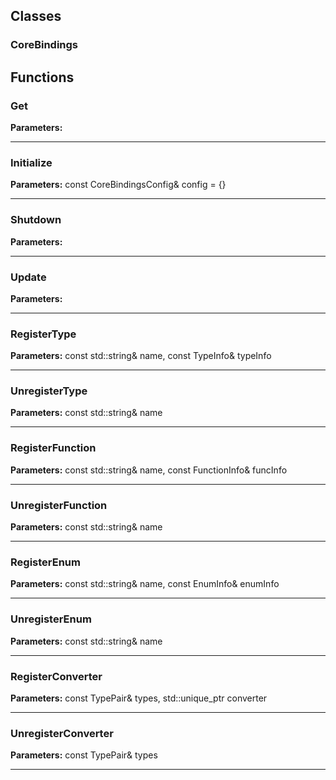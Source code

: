 
## Classes

### CoreBindings




## Functions

### Get



**Parameters:** 

---

### Initialize



**Parameters:** const CoreBindingsConfig& config = {}

---

### Shutdown



**Parameters:** 

---

### Update



**Parameters:** 

---

### RegisterType



**Parameters:** const std::string& name, const TypeInfo& typeInfo

---

### UnregisterType



**Parameters:** const std::string& name

---

### RegisterFunction



**Parameters:** const std::string& name, const FunctionInfo& funcInfo

---

### UnregisterFunction



**Parameters:** const std::string& name

---

### RegisterEnum



**Parameters:** const std::string& name, const EnumInfo& enumInfo

---

### UnregisterEnum



**Parameters:** const std::string& name

---

### RegisterConverter



**Parameters:** const TypePair& types, std::unique_ptr<ITypeConverter> converter

---

### UnregisterConverter



**Parameters:** const TypePair& types

---
